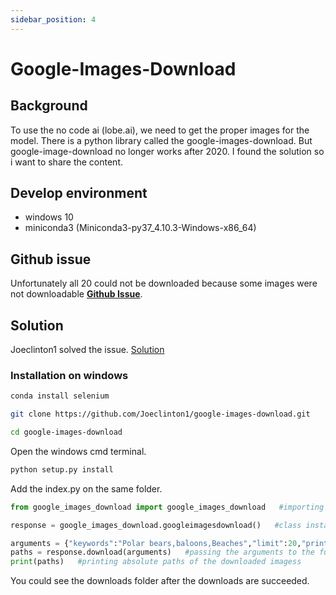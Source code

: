 ```yaml
---
sidebar_position: 4
---
```


# Google-Images-Download 

## Background
To use the no code ai (lobe.ai), we need to get the proper images for the model.
There is a python library called the google-images-download.
But google-image-download no longer works after 2020. I found the solution so i want to share the content.

## Develop environment

- windows 10 
- miniconda3 (Miniconda3-py37_4.10.3-Windows-x86_64)

## Github issue

Unfortunately all 20 could not be downloaded because some images were not downloadable
[**Github Issue**](https://github.com/hardikvasa/google-images-download/issues/354).

## Solution 

Joeclinton1 solved the issue.
[Solution](https://github.com/Joeclinton1/google-images-download)

### Installation on windows

```bash
conda install selenium
```

```bash
git clone https://github.com/Joeclinton1/google-images-download.git
```

```bash
cd google-images-download
```

Open the windows cmd terminal.

```bash
python setup.py install
```

Add the index.py on the same folder.

```python title="/google-images-download/index.py"
from google_images_download import google_images_download   #importing the library

response = google_images_download.googleimagesdownload()   #class instantiation

arguments = {"keywords":"Polar bears,baloons,Beaches","limit":20,"print_urls":True}   #creating list of arguments
paths = response.download(arguments)   #passing the arguments to the function
print(paths)   #printing absolute paths of the downloaded imagess
```

You could see the downloads folder after the downloads are succeeded.
